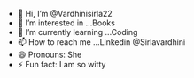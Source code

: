 - 👋 Hi, I’m @Vardhinisirla22
- 👀 I’m interested in ...Books
- 🌱 I’m currently learning ...Coding
- 📫 How to reach me ...Linkedin @Sirlavardhini
- 😄 Pronouns: She
- ⚡ Fun fact: I am so witty

<!---
Vardhinisirla22/Vardhinisirla22 is a ✨ special ✨ repository because its `README.md` (this file) appears on your GitHub profile.
You can click the Preview link to take a look at your changes.
--->
